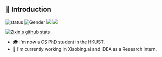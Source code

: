 ## 👋 Introduction

![status](https://img.shields.io/badge/status-up-brightgreen) ![Gender](https://img.shields.io/badge/gender-%F0%9F%A4%B5-lightgrey) ![](https://img.shields.io/static/v1?label=wechat&message=zxYin&color=7BB32E&logo=wechat) ![](https://visitor-badge.glitch.me/badge?page_id=github.com/zxYin)

[![Zixin's github stats](https://github-readme-stats.vercel.app/api?username=zxYin)](https://github.com/anuraghazra/github-readme-stats)

* 🎓 I'm now a CS PhD student in the HKUST.
* 💼 I'm currently working in Xiaobing.ai and IDEA as a Research Intern.
